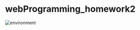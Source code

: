 ﻿# webProgramming_homework2
![environment](https://user-images.githubusercontent.com/17165922/51396250-699c7500-1b47-11e9-9296-e9e6e04b066c.JPG)
